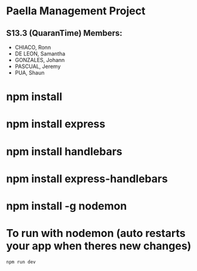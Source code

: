 # Paella Management Project
## S13.3 (QuaranTime) Members:
* CHIACO, Ronn 
* DE LEON, Samantha
* GONZALES, Johann
* PASCUAL, Jeremy
* PUA, Shaun

# npm install
# npm install express
# npm install handlebars
# npm install express-handlebars
# npm install -g nodemon

# To run with nodemon (auto restarts your app when theres new changes)
`npm run dev`
